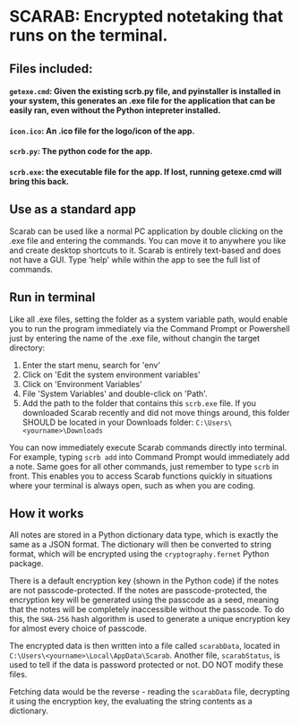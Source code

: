 # SCARAB: Encrypted notetaking that runs on the terminal.

## Files included:
#### `getexe.cmd`: Given the existing scrb.py file, and pyinstaller is installed in your system, this generates an .exe file for the application that can be easily ran, even without the Python intepreter installed.
#### `icon.ico`: An .ico file for the logo/icon of the app.
#### `scrb.py`: The python code for the app.
#### `scrb.exe`: the executable file for the app. If lost, running getexe.cmd will bring this back.

## Use as a standard app
Scarab can be used like a normal PC application by double clicking on the .exe file and entering the commands. You can move it to anywhere you like and create desktop shortcuts to it. Scarab is entirely text-based and does not have a GUI. Type 'help' while within the app to see the full list of commands.

## Run in terminal
Like all .exe files, setting the folder as a system variable path, would enable you to run the program immediately via the Command Prompt or Powershell just by entering the name of the .exe file, without changin the target directory:
1. Enter the start menu, search for 'env'
2. Click on 'Edit the system environment variables'
3. Click on 'Environment Variables'
4. File 'System Variables' and double-click on 'Path'.
5. Add the path to the folder that contains this `scrb.exe` file. If you downloaded Scarab recently and did not move things around, this folder SHOULD be located in your Downloads folder: `C:\Users\<yourname>\Downloads`

You can now immediately execute Scarab commands directly into terminal. For example, typing `scrb add` into Command Prompt would immediately add a note. Same goes for all other commands, just remember to type `scrb` in front. This enables you to access Scarab functions quickly in situations where your terminal is always open, such as when you are coding.

## How it works
All notes are stored in a Python dictionary data type, which is exactly the same as a JSON format. The dictionary will then be converted to string format, which will be encrypted using the `cryptography.fernet` Python package. 

There is a default encryption key (shown in the Python code) if the notes are not passcode-protected. If the notes are passcode-protected, the encryption key will be generated using the passcode as a seed, meaning that the notes will be completely inaccessible without the passcode. To do this, the `SHA-256` hash algorithm is used to generate a unique encryption key for almost every choice of passcode.

The encrypted data is then written into a file called `scarabData`, located in `C:\Users\<yourname>\Local\AppData\Scarab`. Another file, `scarabStatus`, is used to tell if the data is password protected or not. DO NOT modify these files.

Fetching data would be the reverse - reading the `scarabData` file, decrypting it using the encryption key, the evaluating the string contents as a dictionary.